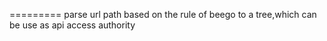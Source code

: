 =========
parse url path based on the rule of beego to a tree,which can be use as api access authority 
